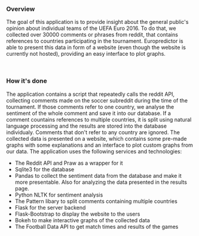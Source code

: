 <h3>Overview</h3>
<p> The goal of this application is to provide insight about the general public's opinion about individual teams of the UEFA Euro 2016. To do that, we collected over 30000 comments or phrases from reddit, that contains references to countries participating in the tournament. Europredictor is able to present this data in form of a website (even though the website is currently not hosted), providing an easy interface to plot graphs. </p>
<br>
<h3> How it's done </h3>
The application contains a script that repeatedly calls the reddit API, collecting comments made on the soccer subreddit during the time of the tournament. If those comments refer to one country, we analyse the sentiment of the whole comment and save it into our database. If a comment countains references to multiple countries, it is split using natural language processing and the results are stored into the database individualy. Comments that don't refer to any country are ignored.
The collected data is presented on a website, which contains some pre-made graphs with some explanations and an interface to plot custom graphs from our data.
The application uses the following services and technologies:
<ul>
<li>The Reddit API and Praw as a wrapper for it</li>
<li>Sqlite3 for the database</li>
<li>Pandas to collect the sentiment data from the database and make it more presentable. Also for analyzing the data presented in the results page.</li>
<li>Python NLTK for sentiment analysis</li>
<li>The Pattern libary to split comments containing multiple countries</li>
<li>Flask for the server backend</li>
<li>Flask-Bootstrap to display the website to the users</li>
<li>Bokeh to make interactive graphs of the collected data</li>
<li>The Football Data API to get match times and results of the games</li>
</ul>
</p>
